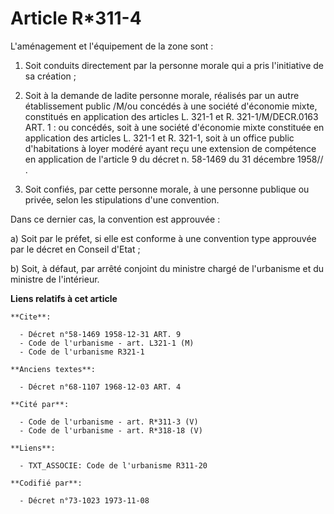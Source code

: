 # Article R*311-4

L'aménagement et l'équipement de la zone sont :

1. Soit conduits directement par la personne morale qui a pris l'initiative de sa création ;

2. Soit à la demande de ladite personne morale, réalisés par un autre établissement public /M/ou concédés à une société
d'économie mixte, constitués en application des articles L. 321-1 et R. 321-1/M/DECR.0163 ART. 1 : ou concédés, soit à une
société d'économie mixte constituée en application des articles L. 321-1 et R. 321-1, soit à un office public d'habitations à
loyer modéré ayant reçu une extension de compétence en application de l'article 9 du décret n. 58-1469 du 31 décembre
1958// .

3. Soit confiés, par cette personne morale, à une personne publique ou privée, selon les stipulations d'une convention.

Dans ce dernier cas, la convention est approuvée :

a) Soit par le préfet, si elle est conforme à une convention type approuvée par le décret en Conseil d'Etat ;

b) Soit, à défaut, par arrêté conjoint du ministre chargé de l'urbanisme et du ministre de l'intérieur.

**Liens relatifs à cet article**

	**Cite**:

	  - Décret n°58-1469 1958-12-31 ART. 9
	  - Code de l'urbanisme - art. L321-1 (M)
	  - Code de l'urbanisme R321-1

	**Anciens textes**:

	  - Décret n°68-1107 1968-12-03 ART. 4

	**Cité par**:

	  - Code de l'urbanisme - art. R*311-3 (V)
	  - Code de l'urbanisme - art. R*318-18 (V)

	**Liens**:

	  - TXT_ASSOCIE: Code de l'urbanisme R311-20

	**Codifié par**:

	  - Décret n°73-1023 1973-11-08
